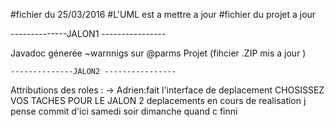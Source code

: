 #fichier du 25/03/2016
#L'UML est a mettre a jour 
#fichier du projet a jour

--------------JALON1 ----------------

Javadoc génerée ~warnnigs sur @parms
Projet (fihcier .ZIP mis a jour )

    --------------JALON2 ----------------
    
Attributions des roles : -> Adrien:fait l'interface de deplacement
CHOSISSEZ VOS TACHES POUR LE JALON 2 
deplacements en cours de realisation
j pense commit d'ici samedi soir dimanche quand c finni 



